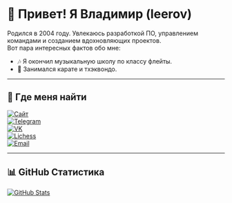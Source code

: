 # 👋 Привет! Я Владимир (leerov)

Родился в 2004 году. Увлекаюсь разработкой ПО, управлением командами и созданием вдохновляющих проектов.  
Вот пара интересных фактов обо мне:  
- 🎶 Я окончил музыкальную школу по классу флейты.  
- 🥋 Занимался карате и тхэквондо.  

---

## 🔗 Где меня найти  

[![Сайт](https://img.shields.io/badge/Сайт-leerov.ru-black?style=for-the-badge&logo=web&logoColor=white)](http://leerov.ru)  
[![Telegram](https://img.shields.io/badge/Telegram-leerov-26A5E4?style=for-the-badge&logo=telegram&logoColor=white)](https://t.me/leerov)  
[![VK](https://img.shields.io/badge/VK-leerov-4C75A3?style=for-the-badge&logo=vk&logoColor=white)](https://vk.com/leerov)  
[![Lichess](https://img.shields.io/badge/Lichess-leerov-black?style=for-the-badge&logo=lichess&logoColor=white)](https://lichess.org/@/leerov)  
[![Email](https://img.shields.io/badge/Email-ZhmulevVV@gmail.com-red?style=for-the-badge&logo=gmail&logoColor=white)](mailto:ZhmulevVV@gmail.com)  

---

## 📊 GitHub Статистика  

[![GitHub Stats](https://github-readme-stats.vercel.app/api?username=leerov&show_icons=true&theme=light)](https://github.com/leerov)  
